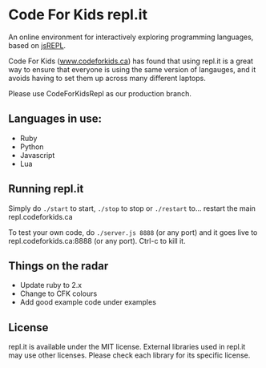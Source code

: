 Code For Kids repl.it
=======

An online environment for interactively exploring programming languages, based
on [jsREPL](https://github.com/replit/jsrepl).

Code For Kids (www.codeforkids.ca) has found that using repl.it is a great way to ensure that everyone is using the same version of langauges, and it avoids having to set them up across many different laptops.

Please use CodeForKidsRepl as our production branch.

Languages in use:
-----------------

* Ruby
* Python
* Javascript
* Lua

Running repl.it
---------------

Simply do `./start` to start, `./stop` to stop or `./restart` to... restart the main repl.codeforkids.ca

To test your own code, do `./server.js 8888` (or any port) and it goes live to repl.codeforkids.ca:8888 (or any port). Ctrl-c to kill it.

Things on the radar
--------------------

* Update ruby to 2.x
* Change to CFK colours
* Add good example code under examples

License
-------

repl.it is available under the MIT license. External libraries used in repl.it
may use other licenses. Please check each library for its specific license.
